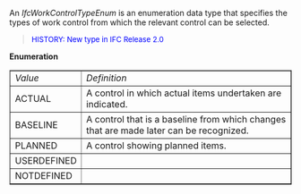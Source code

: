 ﻿An _IfcWorkControlTypeEnum_ is an enumeration data type that specifies the types of work control from which the relevant control can be selected.

> <font color="#0000FF" size="-1">HISTORY: New type in IFC
		Release 2.0</font>

**Enumeration**

<table border="1"> 
		<tr> 
		  <td><i>Value</i></td> 
		  <td><i>Definition</i></td> 
		</tr> 
		<tr> 
		  <td>ACTUAL</td> 
		  <td>A control in which actual items undertaken are indicated.</td>  
		</tr> 
		<tr> 
		  <td>BASELINE</td> 
		  <td>A control that is a baseline from which changes that are made later
			 can be recognized.</td> 
		</tr> 
		<tr> 
		  <td>PLANNED</td> 
		  <td>A control showing planned items.</td>  
		</tr> 
		<tr> 
		  <td>USERDEFINED</td> 
		  <td></td>  
		</tr>
		<tr> 
		  <td>NOTDEFINED</td> 
		  <td></td>  
		</tr>
	 </table>
